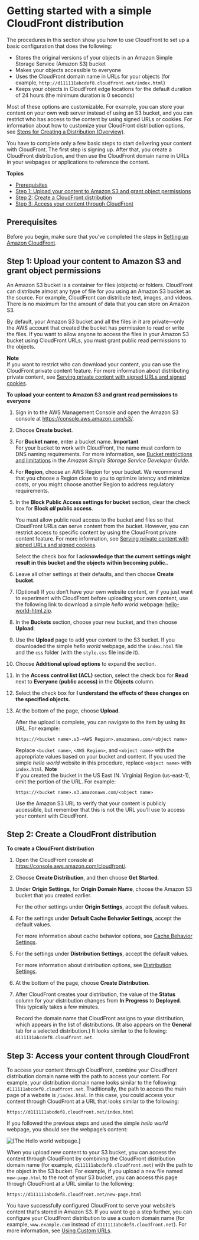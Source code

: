 # Getting started with a simple CloudFront distribution<a name="GettingStarted.SimpleDistribution"></a>

The procedures in this section show you how to use CloudFront to set up a basic configuration that does the following:
+ Stores the original versions of your objects in an Amazon Simple Storage Service \(Amazon S3\) bucket
+ Makes your objects accessible to everyone
+ Uses the CloudFront domain name in URLs for your objects \(for example, `http://d111111abcdef8.cloudfront.net/index.html`\)
+ Keeps your objects in CloudFront edge locations for the default duration of 24 hours \(the minimum duration is 0 seconds\)

Most of these options are customizable\. For example, you can store your content on your own web server instead of using an S3 bucket, and you can restrict who has access to the content by using signed URLs or cookies\. For information about how to customize your CloudFront distribution options, see [Steps for Creating a Distribution \(Overview\)](distribution-web-creating.md)\.

You have to complete only a few basic steps to start delivering your content with CloudFront\. The first step is signing up\. After that, you create a CloudFront distribution, and then use the CloudFront domain name in URLs in your webpages or applications to reference the content\.

**Topics**
+ [Prerequisites](#GettingStartedSignup)
+ [Step 1: Upload your content to Amazon S3 and grant object permissions](#GettingStartedUploadContent)
+ [Step 2: Create a CloudFront distribution](#GettingStartedCreateDistribution)
+ [Step 3: Access your content through CloudFront](#GettingStartedAccessingDistributions)

## Prerequisites<a name="GettingStartedSignup"></a>

Before you begin, make sure that you’ve completed the steps in [Setting up Amazon CloudFront](setting-up-cloudfront.md)\.

## Step 1: Upload your content to Amazon S3 and grant object permissions<a name="GettingStartedUploadContent"></a>

An Amazon S3 bucket is a container for files \(objects\) or folders\. CloudFront can distribute almost any type of file for you using an Amazon S3 bucket as the source\. For example, CloudFront can distribute text, images, and videos\. There is no maximum for the amount of data that you can store on Amazon S3\.

By default, your Amazon S3 bucket and all the files in it are private—only the AWS account that created the bucket has permission to read or write the files\. If you want to allow anyone to access the files in your Amazon S3 bucket using CloudFront URLs, you must grant public read permissions to the objects\.

**Note**  
If you want to restrict who can download your content, you can use the CloudFront private content feature\. For more information about distributing private content, see [Serving private content with signed URLs and signed cookies](PrivateContent.md)\.

**To upload your content to Amazon S3 and grant read permissions to everyone**

1. Sign in to the AWS Management Console and open the Amazon S3 console at [https://console\.aws\.amazon\.com/s3/](https://console.aws.amazon.com/s3/)\.

1. Choose **Create bucket**\.

1. For **Bucket name**, enter a bucket name\.
**Important**  
For your bucket to work with CloudFront, the name must conform to DNS naming requirements\. For more information, see [Bucket restrictions and limitations](https://docs.aws.amazon.com/AmazonS3/latest/dev/BucketRestrictions.html) in the *Amazon Simple Storage Service Developer Guide*\.

1. For **Region**, choose an AWS Region for your bucket\. We recommend that you choose a Region close to you to optimize latency and minimize costs, or you might choose another Region to address regulatory requirements\.

1. In the **Block Public Access settings for bucket** section, clear the check box for **Block *all* public access**\.

   You must allow public read access to the bucket and files so that CloudFront URLs can serve content from the bucket\. However, you can restrict access to specific content by using the CloudFront private content feature\. For more information, see [Serving private content with signed URLs and signed cookies](PrivateContent.md)\.

   Select the check box for **I acknowledge that the current settings might result in this bucket and the objects within becoming public\.**\.

1. Leave all other settings at their defaults, and then choose **Create bucket**\.

1. \(Optional\) If you don’t have your own website content, or if you just want to experiment with CloudFront before uploading your own content, use the following link to download a simple *hello world* webpage: [hello\-world\-html\.zip](samples/hello-world-html.zip)\.

1. In the **Buckets** section, choose your new bucket, and then choose **Upload**\.

1. Use the **Upload** page to add your content to the S3 bucket\. If you downloaded the simple *hello world* webpage, add the `index.html` file and the `css` folder \(with the `style.css` file inside it\)\.

1. Choose **Additional upload options** to expand the section\.

1. In the **Access control list \(ACL\)** section, select the check box for **Read** next to **Everyone \(public access\)** in the **Objects** column\.

1. Select the check box for **I understand the effects of these changes on the specified objects\.**

1. At the bottom of the page, choose **Upload**\.

   After the upload is complete, you can navigate to the item by using its URL\. For example:

   ```
   https://<bucket name>.s3-<AWS Region>.amazonaws.com/<object name>
   ```

   Replace `<bucket name>`, `<AWS Region>`, and `<object name>` with the appropriate values based on your bucket and content\. If you used the simple *hello world* website in this procedure, replace `<object name>` with `index.html`\.
**Note**  
If you created the bucket in the US East \(N\. Virginia\) Region \(us\-east\-1\), omit the *<AWS Region>* portion of the URL\. For example:  

   ```
   https://<bucket name>.s3.amazonaws.com/<object name>
   ```

   Use the Amazon S3 URL to verify that your content is publicly accessible, but remember that this is not the URL you’ll use to access your content with CloudFront\.

## Step 2: Create a CloudFront distribution<a name="GettingStartedCreateDistribution"></a><a name="GettingStartedCreateDistributionProcedure"></a>

**To create a CloudFront distribution**

1. Open the CloudFront console at [ https://console\.aws\.amazon\.com/cloudfront/](https://console.aws.amazon.com/cloudfront/)\.

1. Choose **Create Distribution**, and then choose **Get Started**\.

1. Under **Origin Settings**, for **Origin Domain Name**, choose the Amazon S3 bucket that you created earlier\.

   For the other settings under **Origin Settings**, accept the default values\.

1. For the settings under **Default Cache Behavior Settings**, accept the default values\.

   For more information about cache behavior options, see [Cache Behavior Settings](distribution-web-values-specify.md#DownloadDistValuesCacheBehavior)\.

1. For the settings under **Distribution Settings**, accept the default values\.

   For more information about distribution options, see [Distribution Settings](distribution-web-values-specify.md#DownloadDistValuesGeneral)\.

1. At the bottom of the page, choose **Create Distribution**\.

1. After CloudFront creates your distribution, the value of the **Status** column for your distribution changes from **In Progress** to **Deployed**\. This typically takes a few minutes\.

   Record the domain name that CloudFront assigns to your distribution, which appears in the list of distributions\. \(It also appears on the **General** tab for a selected distribution\.\) It looks similar to the following: `d111111abcdef8.cloudfront.net`\.

## Step 3: Access your content through CloudFront<a name="GettingStartedAccessingDistributions"></a>

To access your content through CloudFront, combine your CloudFront distribution domain name with the path to access your content\. For example, your distribution domain name looks similar to the following: `d111111abcdef8.cloudfront.net`\. Traditionally, the path to access the main page of a website is `/index.html`\. In this case, you could access your content through CloudFront at a URL that looks similar to the following:

`https://d111111abcdef8.cloudfront.net/index.html`

If you followed the previous steps and used the simple *hello world* webpage, you should see the webpage’s content:

![\[The Hello world webpage.\]](http://docs.aws.amazon.com/AmazonCloudFront/latest/DeveloperGuide/images/hello-world-webpage.png)

When you upload new content to your S3 bucket, you can access the content through CloudFront by combining the CloudFront distribution domain name \(for example, `d111111abcdef8.cloudfront.net`\) with the path to the object in the S3 bucket\. For example, if you upload a new file named `new-page.html` to the root of your S3 bucket, you can access this page through CloudFront at a URL similar to the following:

`https://d111111abcdef8.cloudfront.net/new-page.html`

You have successfully configured CloudFront to serve your website’s content that’s stored in Amazon S3\. If you want to go a step further, you can configure your CloudFront distribution to use a custom domain name \(for example, `www.example.com` instead of `d111111abcdef8.cloudfront.net`\)\. For more information, see [Using Custom URLs](CNAMEs.md)\.